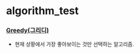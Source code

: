 # algorithm_test

### [Greedy(그리디)](https://github.com/dayoungMM/algorithm_test/tree/main/greedy)
- 현재 상황에서 가장 좋아보이는 것만 선택하는 알고리즘. 
